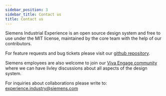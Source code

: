```yaml
---
sidebar_position: 3
sidebar_title: Contact us
title: Contact us
---
```


Siemens Industrial Experience is an open source design system and free to use under the MIT license, maintained by the core team with the help of our contributors. 
 
For feature requests and bug tickets please visit our [github repository](https://github.com/siemens/ix/issues).

Siemens employees are also welcome to join our [Viva Engage community](https://web.yammer.com/main/groups/eyJfdHlwZSI6Ikdyb3VwIiwiaWQiOiI1ODIzNzc5NjM1MiJ9) where we can have livley discussions about all aspects of the design system.

For inquiries about collaborations please write to: experience.industry@siemens.com
